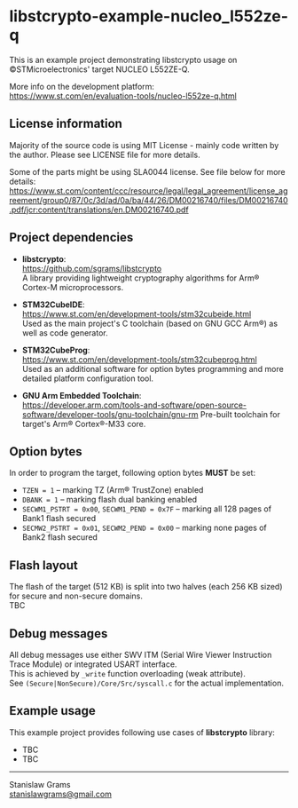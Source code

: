 # libstcrypto-example-nucleo_l552ze-q
This is an example project demonstrating libstcrypto usage on ©STMicroelectronics' target NUCLEO L552ZE-Q.

More info on the development platform: \
https://www.st.com/en/evaluation-tools/nucleo-l552ze-q.html

## License information
Majority of the source code is using MIT License - mainly code written by the author.
Please see LICENSE file for more details.

Some of the parts might be using SLA0044 license. See file below for more details: \
https://www.st.com/content/ccc/resource/legal/legal_agreement/license_agreement/group0/87/0c/3d/ad/0a/ba/44/26/DM00216740/files/DM00216740.pdf/jcr:content/translations/en.DM00216740.pdf

## Project dependencies
- **libstcrypto**: \
https://github.com/sgrams/libstcrypto \
A library providing lightweight cryptography algorithms for Arm® Cortex-M microprocessors.

- **STM32CubeIDE**: \
https://www.st.com/en/development-tools/stm32cubeide.html \
Used as the main project's C toolchain (based on GNU GCC Arm®) as well as code generator.

- **STM32CubeProg**: \
https://www.st.com/en/development-tools/stm32cubeprog.html \
Used as an additional software for option bytes programming and more detailed platform configuration tool.

- **GNU Arm Embedded Toolchain**: \
https://developer.arm.com/tools-and-software/open-source-software/developer-tools/gnu-toolchain/gnu-rm
Pre-built toolchain for target's Arm® Cortex®-M33 core.

## Option bytes
In order to program the target, following option bytes **MUST** be set:
- `TZEN = 1` – marking TZ (Arm® TrustZone) enabled
- `DBANK = 1` – marking flash dual banking enabled 
- `SECWM1_PSTRT = 0x00`, `SECWM1_PEND = 0x7F` – marking all 128 pages of Bank1 flash secured
- `SECMW2_PSTRT = 0x01`, `SECWM2_PEND = 0x00` – marking none pages of Bank2 flash secured 

## Flash layout
The flash of the target (512 KB) is split into two halves (each 256 KB sized) for secure and non-secure domains. \
TBC

## Debug messages
All debug messages use either SWV ITM (Serial Wire Viewer Instruction Trace Module) or integrated USART interface. \
This is achieved by `_write` function overloading (weak attribute). \
See `(Secure|NonSecure)/Core/Src/syscall.c` for the actual implementation.

## Example usage
This example project provides following use cases of **libstcrypto** library:
- TBC
- TBC

---
Stanislaw Grams \
<stanislawgrams@gmail.com>

